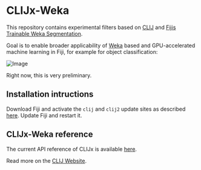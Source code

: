 # CLIJx-Weka
This repository contains experimental filters based on [CLIJ](https://clij.github.io) and
[Fijis](https://fiji.sc) [Trainable Weka Segmentation](https://github.com/fiji/Trainable_Segmentation). 

Goal is to enable broader applicability of [Weka](https://www.cs.waikato.ac.nz/ml/weka/) based and GPU-accelerated machine learning in Fiji, for example for object classification:

![Image](images/clij_object_classification.gif)

Right now, this is very preliminary.

## Installation intructions
Download Fiji and activate the `clij` and `clij2` update sites as described [here](https://clij.github.io/clij-docs/installationInFiji). 
Update Fiji and restart it.

## CLIJx-Weka reference
The current API reference of CLIJx is available [here](https://clij.github.io/clij2-docs/reference). 

Read more on the [CLIJ Website](https://clij.github.io).


